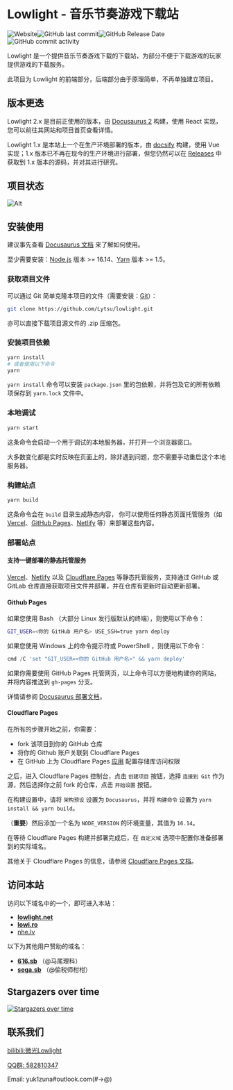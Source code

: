 # Lowlight - 音乐节奏游戏下载站

<img alt="Website" src="https://img.shields.io/website?style=flat-square&url=https%3A%2F%2Flowlight.pages.dev"><img alt="GitHub last commit" src="https://img.shields.io/github/last-commit/Lytsu/lowlight?style=flat-square"><img alt="GitHub Release Date" src="https://img.shields.io/github/release-date/Lytsu/lowlight?style=flat-square"><img alt="GitHub commit activity" src="https://img.shields.io/github/commit-activity/w/Lytsu/lowlight?style=flat-square">

Lowlight 是一个提供音乐节奏游戏下载的下载站，为部分不便于下载游戏的玩家提供游戏的下载服务。

此项目为 Lowlight 的前端部分，后端部分由于原理简单，不再单独建立项目。

## 版本更迭

Lowlight 2.x 是目前正使用的版本，由 [Docusaurus 2](https://docusaurus.io/) 构建，使用 React 实现，您可以前往其网站和项目首页查看详情。

Lowlight 1.x 是本站上一个在生产环境部署的版本，由 [docsify](https://docsify.js.org) 构建，使用 Vue 实现；1.x 版本已不再在现今的生产环境进行部署，但您仍然可以在 [Releases](https://github.com/Lytsu/lowlight/releases/tag/1.0.0) 中获取到 1.x 版本的源码，并对其进行研究。

## 项目状态

![Alt](https://repobeats.axiom.co/api/embed/1346b06cd07c3ce11ccba830b506b7829adf33d5.svg "Repobeats analytics image")

## 安装使用

建议事先查看 [Docusaurus 文档](https://docusaurus.io/zh-CN/docs/) 来了解如何使用。

至少需要安装：[Node.js](https://nodejs.org/en/download/) 版本 >= 16.14、[Yarn](https://yarnpkg.com/en/) 版本 >= 1.5。

### 获取项目文件

可以通过 Git 简单克隆本项目的文件（需要安装：[Git](https://git-scm.com/)）：

```bash
git clone https://github.com/Lytsu/lowlight.git
```

亦可以直接下载项目源文件的 .zip 压缩包。

### 安装项目依赖

```bash
yarn install
# 或者使用以下命令
yarn
```

`yarn install` 命令可以安装 `package.json` 里的包依赖，并将包及它的所有依赖项保存到 `yarn.lock` 文件中。

### 本地调试

```bash
yarn start
```

这条命令会启动一个用于调试的本地服务器，并打开一个浏览器窗口。

大多数变化都是实时反映在页面上的，除非遇到问题，您不需要手动重启这个本地服务器。

### 构建站点

```bash
yarn build
```

这条命令会在 `build` 目录生成静态内容， 你可以使用任何静态页面托管服务（如 [Vercel](https://vercel.com/)、[GitHub Pages](https://pages.github.com/)、[Netlify](https://www.netlify.com/) 等）来部署这些内容。

### 部署站点

#### 支持一键部署的静态托管服务

[Vercel](https://vercel.com/)、[Netlify](https://www.netlify.com/) 以及 [Cloudflare Pages](https://pages.cloudflare.com/) 等静态托管服务，支持通过 GitHub 或 GitLab 仓库直接获取项目文件并部署，并在仓库有更新时自动更新部署。

#### Github Pages

如果您使用 Bash （大部分 Linux 发行版默认的终端），则使用以下命令：

```bash
GIT_USER=<你的 GitHub 用户名> USE_SSH=true yarn deploy
```

如果您使用 Windows 上的命令提示符或 PowerShell ，则使用以下命令：

```powershell
cmd /C 'set "GIT_USER=<你的 GitHub 用户名>" && yarn deploy'
```

如果你需要使用 GitHub Pages 托管网页，以上命令可以方便地构建你的网站，并将内容推送到 `gh-pages` 分支。

详情请参阅 [Docusaurus 部署文档](https://docusaurus.io/zh-CN/docs/deployment)。

#### Cloudflare Pages

在所有的步骤开始之前，你需要：

- fork 该项目到你的 GitHub 仓库
- 将你的 Github 账户关联到 Cloudflare Pages
- 在 GitHub 上为 Cloudflare Pages [应用](https://github.com/settings/installations/24751745) 配置存储库访问权限

之后，进入 Cloudflare Pages 控制台，点击 `创建项目` 按钮，选择 `连接到 Git` 作为源，然后选择你之前 fork 的仓库，点击 `开始设置` 按钮。

在构建设置中，请将 `架构预设` 设置为 `Docusaurus`，并将 `构建命令` 设置为 `yarn install && yarn build`。

（**重要**）然后添加一个名为 `NODE_VERSION` 的环境变量，其值为 `16.14`。

在等待 Cloudflare Pages 构建并部署完成后，在 `自定义域` 选项中配置你准备部署到的实际域名。

其他关于 Cloudflare Pages 的信息，请参阅 [Cloudflare Pages 文档](https://developers.cloudflare.com/pages/how-to)。

## 访问本站

访问以下域名中的一个，即可进入本站：

- **[lowlight.net](https://lowlight.net)**
- **[lowi.ro](https://lowi.ro)**
- [nhe.lv](https://nhe.lv/)

以下为其他用户赞助的域名：

- **[616.sb](https:/616.sb)** （@马尾理科）
- **[sega.sb](https://sega.sb)** （@偷税师柑柑）

## Stargazers over time

[![Stargazers over time](https://starchart.cc/Lytsu/lowlight.svg)](https://starchart.cc/Lytsu/lowlight)

## 联系我们

[bilibili:微光Lowlight](https://space.bilibili.com/319171871)

[QQ群: 582810347](https://jq.qq.com/?_wv=1027&k=WAZFYeVn)

Email: yuk1zuna#outlook.com(#→@)
